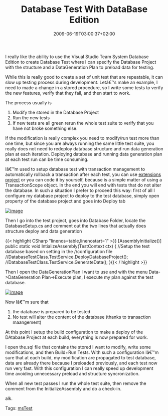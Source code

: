﻿---
title: "Database Test With DataBase Edition"
description: ""
date: 2009-06-19T03:00:37+02:00
draft: false
tags: [Testing]
categories: [Testing]
---
I really like the ability to use the Visual Studio Team System Database Edition to create Database Test where I can specify the Database Project with the structure and a DataGeneration Plan to preload data for testing.

While this is really good to create a set of unit test that are repeatable, it can slow up testing process during development. Letâ€™s make an example, I need to made a change in a stored procedure, so I write some tests to verify the new features, verify that they fail, and then start to work.

The process usually is

1. Modify the stored in the Database Project
2. Run the new tests
3. If new tests are all green rerun the whole test suite to verify that you have not broke something else.

If the modification is really complex you need to modify/run test more than one time, but since you are always running the same little test suite, you really does not need to redeploy database structure and run data generation plan at each iteration. Deploying database and running data generation plan at each test run can be time consuming.

Iâ€™m used to setup database test with transaction management to automatically rollback a transaction after each test, you can use [extensions project](http://www.codeplex.com/MSTestExtensions) or you can code it by yourself, because is a simple matter of using a TransactionScope object. In the end you will end with tests that do not alter the database. In such a situation I prefer to proceed this way: first of all I configure my database project to deploy to the test database, simply open property of the database project and goes into Deploy tab

[![image](https://www.codewrecks.com/blog/wp-content/uploads/2009/06/image-thumb18.png "image")](https://www.codewrecks.com/blog/wp-content/uploads/2009/06/image18.png)

Then I go into the test project, goes into Database Folder, locate the DatabaseSetup.cs and comment out the two lines that actually does structure deploy and data generation

{{< highlight CSharp "linenos=table,linenostart=1" >}}
[AssemblyInitialize()]
public static void IntializeAssembly(TestContext ctx)
{
    //Setup the test database based on setting in the
    //configuration file
    //DatabaseTestClass.TestService.DeployDatabaseProject();
    //DatabaseTestClass.TestService.GenerateData();
}{{< / highlight >}}

<!-- Code inserted with Steve Dunn's Windows Live Writer Code Formatter Plugin.  http://dunnhq.com -->

Then I open the DataGenerationPlan I want to use and with the menu Data-&gt;DataGeneration Plan-&gt;Execute plan, I execute my plan against the test database.

[![image](https://www.codewrecks.com/blog/wp-content/uploads/2009/06/image-thumb19.png "image")](https://www.codewrecks.com/blog/wp-content/uploads/2009/06/image19.png)

Now Iâ€™m sure that

1. the database is prepared to be tested
2. No test will alter the content of the database (thanks to transaction maangement)

At this point I setup the build configuration to make a deploy of the DAtabase Project at each build, everything is now prepared for work.

I open the.sql file that contains the stored I want to modify, write some modifications, and then Build+Run Tests. With such a configuration Iâ€™m sure that at each build, my modification are propagated to test database, data are already there because I preloaded previously, and each test now run very fast. With this configuration I can really speed up development time avoiding unnecessary preload and structure syncronization.

When all new test passes I run the whole test suite, then remove the comment from the InitializeAssembly and do a check-in.

alk.

Tags: [msTest](http://technorati.com/tag/msTest)

<!--dotnetkickit-->

